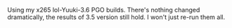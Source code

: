 Using my x265 lol-Yuuki-3.6 PGO builds.
There's nothing changed dramatically, the results of 3.5 version still hold. I won't just re-run them all.